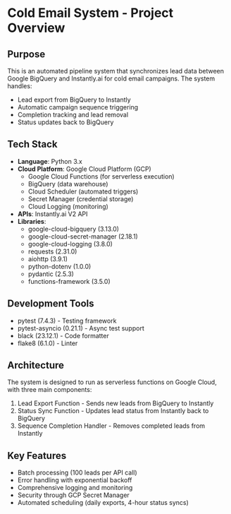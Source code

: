 # Cold Email System - Project Overview

## Purpose
This is an automated pipeline system that synchronizes lead data between Google BigQuery and Instantly.ai for cold email campaigns. The system handles:
- Lead export from BigQuery to Instantly
- Automatic campaign sequence triggering
- Completion tracking and lead removal
- Status updates back to BigQuery

## Tech Stack
- **Language**: Python 3.x
- **Cloud Platform**: Google Cloud Platform (GCP)
  - Google Cloud Functions (for serverless execution)
  - BigQuery (data warehouse)
  - Cloud Scheduler (automated triggers)
  - Secret Manager (credential storage)
  - Cloud Logging (monitoring)
- **APIs**: Instantly.ai V2 API
- **Libraries**:
  - google-cloud-bigquery (3.13.0)
  - google-cloud-secret-manager (2.18.1)
  - google-cloud-logging (3.8.0)
  - requests (2.31.0)
  - aiohttp (3.9.1)
  - python-dotenv (1.0.0)
  - pydantic (2.5.3)
  - functions-framework (3.5.0)

## Development Tools
- pytest (7.4.3) - Testing framework
- pytest-asyncio (0.21.1) - Async test support
- black (23.12.1) - Code formatter
- flake8 (6.1.0) - Linter

## Architecture
The system is designed to run as serverless functions on Google Cloud, with three main components:
1. Lead Export Function - Sends new leads from BigQuery to Instantly
2. Status Sync Function - Updates lead status from Instantly back to BigQuery
3. Sequence Completion Handler - Removes completed leads from Instantly

## Key Features
- Batch processing (100 leads per API call)
- Error handling with exponential backoff
- Comprehensive logging and monitoring
- Security through GCP Secret Manager
- Automated scheduling (daily exports, 4-hour status syncs)